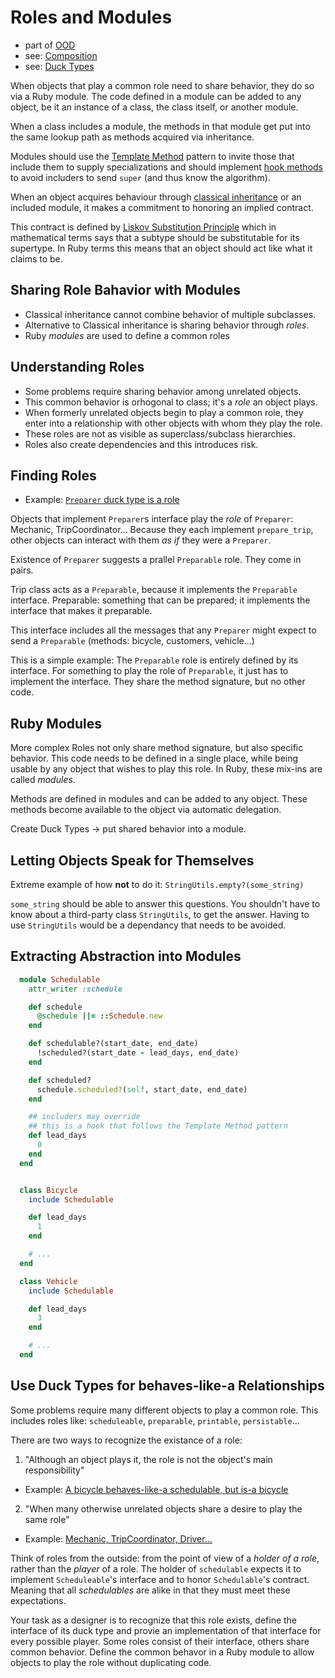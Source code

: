 # Roles and Modules
- part of [OOD](/pages/ood-object-oriented-design#combining-objects-with-composition)
- see: [Composition](/pages/ood-composition)
- see: [Duck Types](/pages/duck-type)

When objects that play a common role need to share behavior, they do so via a Ruby module.
The code defined in a module can be added to any object, be it an instance of a class, the class itself, or another module.

When a class includes a module, the methods in that module get put into the same lookup path as methods acquired via inheritance.

Modules should use the [Template Method](/pages/ood-inheritance#template-method-pattern) pattern to invite those that include them
to supply specializations and should implement [hook methods](/pages/ood-inheritance#decoupling-subclasses-using-hook-messages)
to avoid includers to send `super` (and thus know the algorithm).

When an object acquires behaviour through [classical inheritance](/pages/ood-inheritance#subclass-and-superclass)
or an included module, it makes a commitment to honoring an implied contract.

This contract is defined by [Liskov Substitution Principle](/pages/solid#l---liskov-substitution-principle)
which in mathematical terms says that a subtype should be substitutable for its supertype.
In Ruby terms this means that an object should act like what it claims to be.

## Sharing Role Bahavior with Modules
- Classical inheritance cannot combine behavior of multiple subclasses.
- Alternative to Classical inheritance is sharing behavior through _roles_.
- Ruby _modules_ are used to define a common roles

## Understanding Roles
- Some problems require sharing behavior among unrelated objects.
- This common behavior is orhogonal to class; it's a _role_ an object plays.
- When formerly unrelated objects begin to play a common role, they enter into a relationship with other objects with whom they play the role.
- These roles are not as visible as superclass/subclass hierarchies.
- Roles also create dependencies and this introduces risk.

## Finding Roles
- Example: [`Preparer` duck type is a role](/pages/duck-type#example-of-duck-type-preparer)

Objects that implement `Preparer`s interface play the _role_ of `Preparer`: Mechanic, TripCoordinator...
Because they each implement `prepare_trip`, other objects can interact with them _as if_ they were a `Preparer`.

Existence of `Preparer` suggests a prallel `Preparable` role. They come in pairs.

Trip class acts as a `Preparable`, because it implements the `Preparable` interface.
Preparable: something that can be prepared; it implements the interface that makes it preparable.

This interface includes all the messages that any `Preparer` might expect to send a `Preparable` (methods: bicycle, customers, vehicle...)

This is a simple example:
The `Preparable` role is entirely defined by its interface.
For something to play the role of `Preparable`, it just has to implement the interface.
They share the method signature, but no other code.

## Ruby Modules
More complex Roles not only share method signature, but also specific behavior.
This code needs to be defined in a single place, while being usable by any object that wishes to play this role.
In Ruby, these mix-ins are called _modules_.

Methods are defined in modules and can be added to any object.
These methods become available to the object via automatic delegation.

Create Duck Types -> put shared behavior into a module.

## Letting Objects Speak for Themselves
Extreme example of how __not__ to do it:
`StringUtils.empty?(some_string)`

`some_string` should be able to answer this questions.
You shouldn't have to know about a third-party class `StringUtils`, to get the answer.
Having to use `StringUtils` would be a dependancy that needs to be avoided.

## Extracting Abstraction into Modules
```ruby
  module Schedulable
    attr_writer :schedule

    def schedule
      @schedule ||= ::Schedule.new
    end

    def schedulable?(start_date, end_date)
      !scheduled?(start_date - lead_days, end_date)
    end

    def scheduled?
      schedule.scheduled?(self, start_date, end_date)
    end

    ## includers may override
    ## this is a hook that follows the Template Method pattern
    def lead_days
      0
    end
  end


  class Bicycle
    include Schedulable

    def lead_days
      1
    end

    # ...
  end

  class Vehicle
    include Schedulable

    def lead_days
      3
    end

    # ...
  end
```

## Use Duck Types for behaves-like-a Relationships
Some problems require many different objects to play a common role.
This includes roles like: `scheduleable`, `preparable`, `printable`, `persistable`...

There are two ways to recognize the existance of a role:
1. "Although an object plays it, the role is not the object's main responsibility"
- Example: [A bicycle behaves-like-a schedulable, but is-a bicycle](#finding-roles)
2. "When many otherwise unrelated objects share a desire to play the same role"
- Example: [Mechanic, TripCoordinator, Driver...](/pages/duck-type#example-of-duck-type-preparer)

Think of roles from the outside: from the point of view of a _holder of a role_, rather than the _player_ of a role.
The holder of `schedulable` expects it to implement `Scheduleable`'s interface and to honor `Schedulable`'s contract.
Meaning that all _schedulables_ are alike in that they must meet these expectations.

Your task as a designer is to recognize that this role exists, define the interface of its duck type
and provie an implementation of that interface for every possible player.
Some roles consist of their interface, others share common behavior.
Define the common behavor in a Ruby module to allow objects to play the role without duplicating code.
